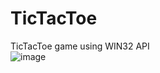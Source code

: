 # TicTacToe
TicTacToe game using WIN32 API  
![image](https://user-images.githubusercontent.com/81220399/147874172-91892ee0-10bb-428e-a0fa-5d97dcb6c718.png)
